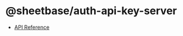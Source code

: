 # @sheetbase/auth-api-key-server

- [API Reference](https://sheetbase.github.io/auth-api-key-server/api)
